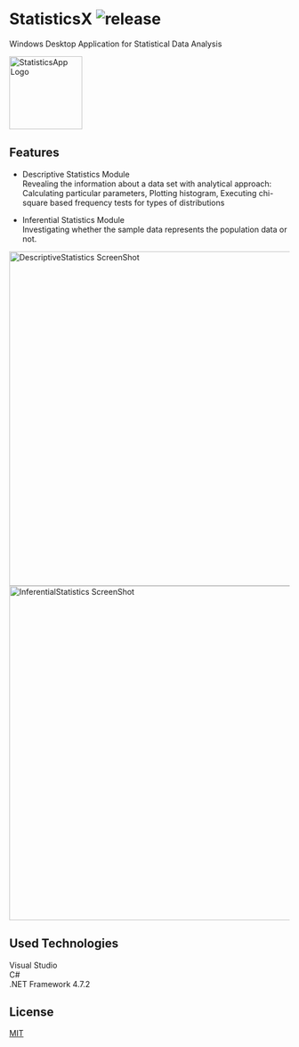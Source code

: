 # StatisticsX ![release](https://img.shields.io/badge/release-v2.0-brightgreen)
Windows Desktop Application for Statistical Data Analysis  

<img width="131" alt="StatisticsApp Logo" src="https://user-images.githubusercontent.com/74831928/104771978-b2fa1c00-5783-11eb-9bc1-2d6b5c4d38db.png">    

## Features

* Descriptive Statistics Module  
Revealing the information about a data set with analytical approach: Calculating particular parameters, Plotting histogram, Executing chi-square based frequency tests for types of distributions  

* Inferential Statistics Module  
Investigating whether the sample data represents the population data or not.  

<img width="600" alt="DescriptiveStatistics ScreenShot" src="https://user-images.githubusercontent.com/74831928/134800973-c69fc40c-9c18-4fbc-82fe-512c5ba22bcf.JPG">  

<img width="600" alt="InferentialStatistics ScreenShot" src="https://user-images.githubusercontent.com/74831928/134801108-7db9ea99-af11-44cb-a578-3732f6ad273d.JPG">

## Used Technologies
Visual Studio  
C#  
.NET Framework 4.7.2

## License
[MIT](https://choosealicense.com/licenses/mit/)
